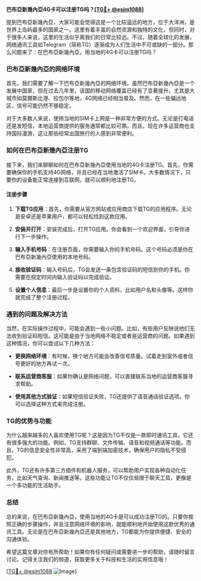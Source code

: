 **巴布亞新幾內亞4G卡可以注册TG吗？[[TG💪+ @esim1088](https://t.me/s/esim1088)]**

提到巴布亞新幾內亞，大家可能会觉得这是一个比较遥远的地方，位于大洋洲，是世界上岛屿最多的国家之一。这里有着丰富的自然资源和独特的文化，但同时，对于很多人来说，这里的生活似乎离我们的日常比较远。不过，随着全球化的发展，网络通讯工具如Telegram（简称TG）逐渐成为人们生活中不可或缺的一部分。那么问题来了：在巴布亞新幾內亞，用当地的4G卡可以注册TG吗？

### 巴布亞新幾內亞的网络环境

首先，我们需要了解一下巴布亞新幾內亞的网络环境。虽然巴布亞新幾內亞是一个发展中国家，但在过去几年里，该国的移动网络覆盖已经有了显著提升。尤其是大城市如莫爾斯比港、拉包尔等地，4G网络已经相当普及。然而，在一些偏远地区，信号可能仍然不够稳定。

对于大多数人来说，使用当地的SIM卡上网是一种非常方便的方式。无论是打电话还是发短信，本地运营商提供的服务通常都比较可靠。而且，现在许多运营商也支持国际漫游，这让那些经常出国旅行的人感到非常便利。

### 如何在巴布亞新幾內亞注册TG

接下来，我们来聊聊如何在巴布亞新幾內亞使用当地的4G卡注册TG。首先，你需要确保你的手机支持4G网络，并且已经在当地激活了SIM卡。大多数情况下，只要你的设备能正常连接到互联网，就可以顺利地注册TG。

#### 注册步骤

1. **下载TG应用**：首先，你需要从官方网站或应用商店下载TG的应用程序。无论是安卓还是苹果用户，都可以轻松找到这款应用。
   
2. **安装并打开**：安装完成后，打开TG应用。你会看到一个欢迎界面，引导你进行下一步操作。

3. **输入手机号码**：在注册页面，你需要输入你的手机号码。这个号码必须是你在巴布亞新幾內亞使用的本地号码。

4. **接收验证码**：输入号码后，TG会发送一条包含验证码的短信到你的手机。你需要在规定时间内输入验证码以完成验证。

5. **设置个人信息**：最后一步是设置你的个人资料，比如用户名和头像等。这样你就完成了整个注册过程。

### 遇到的问题及解决方法

当然，在实际操作过程中，可能会遇到一些小问题。比如，有些用户反映说他们无法收到验证码短信。这可能是由于当地网络不稳定或者是运营商的问题。如果遇到这种情况，你可以尝试以下几种方法：

- **更换网络环境**：有时候，换个地方可能会改善信号质量。试着走到室外或者信号更好的地方再试一次。
  
- **联系运营商客服**：如果你确认是网络问题，可以直接联系当地的运营商客服寻求帮助。

- **使用其他方式验证**：如果短信验证失败，TG还提供了语音通话验证选项。你可以选择这种方式来完成注册。

### TG的优势与功能

为什么越来越多的人喜欢使用TG呢？这是因为TG不仅是一款即时通讯工具，它还有很多强大的功能。例如，TG支持群聊、文件传输、语音和视频通话等功能。而且，TG的信息安全性非常高，采用了端到端加密技术，确保用户的隐私不受侵犯。

此外，TG还有许多第三方插件和机器人服务，可以帮助用户实现各种自动化任务，比如天气查询、新闻推送等。这些功能让TG不仅仅局限于聊天工具，更像是一个多功能的生活助手。

### 总结

总的来说，在巴布亞新幾內亞，使用当地的4G卡是可以成功注册TG的。只要你按照正确的步骤操作，并且注意网络环境的影响，就能顺利地开始使用这款优秀的通讯工具。无论是在巴布亞新幾內亞还是其他地方，TG都能为你提供便捷、安全的沟通体验。

希望这篇文章对你有所帮助！如果你有任何疑问或需要进一步的帮助，请随时留言讨论。记得关注我们的频道，获取更多关于科技和生活的实用信息哦！

[[TG💪+ @esim1088](https://t.me/s/esim1088) ![Image](https://i.postimg.cc/4NQfJmqS/Snipaste-2025-05-13-00-14-12.png)]